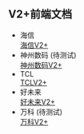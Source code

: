 ## V2+前端文档
- 海信  
[海信V2+](./Hisense.html)
- 神州数码 (待测试)  
[神州数码V2+](./DCN.html)
- TCL  
[TCLV2+](./TCL.html)
- 好未来  
[好未来V2+](./TAL.html)
- 万科 (待测试)   
[万科V2+](./Vanke.html)
  